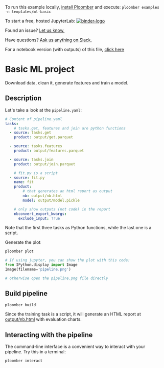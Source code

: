 <!-- start header -->
To run this example locally, [install Ploomber](https://docs.ploomber.io/en/latest/get-started/install.html) and execute: `ploomber examples -n templates/ml-basic`

To start a free, hosted JupyterLab: [![binder-logo](https://mybinder.org/badge_logo.svg)](https://mybinder.org/v2/gh/ploomber/binder-env/main?urlpath=git-pull%3Frepo%3Dhttps%253A%252F%252Fgithub.com%252Fploomber%252Fprojects%26urlpath%3Dlab%252Ftree%252Fprojects%252Ftemplates/ml-basic%252FREADME.ipynb%26branch%3Dmaster)

Found an issue? [Let us know.](https://github.com/ploomber/projects/issues/new?title=templates/ml-basic%20issue)

Have questions? [Ask us anything on Slack.](https://ploomber.io/community/)

For a notebook version (with outputs) of this file, [click here](https://github.com/ploomber/projects/blob/master/templates/ml-basic/README.ipynb)
<!-- end header -->



# Basic ML project

<!-- start description -->
Download data, clean it, generate features and train a model.
<!-- end description -->

## Description

Let's take a look at the `pipeline.yaml`:

<!-- #md -->
```yaml
# Content of pipeline.yaml
tasks:
    # tasks.get, features and join are python functions
  - source: tasks.get
    product: output/get.parquet

  - source: tasks.features
    product: output/features.parquet

  - source: tasks.join
    product: output/join.parquet

    # fit.py is a script
  - source: fit.py
    name: fit
    product:
        # that generates an html report as output
        nb: output/nb.html
        model: output/model.pickle

    # only show outputs (not code) in the report
    nbconvert_export_kwargs:
      exclude_input: True

```
<!-- #endmd -->

Note that the first three tasks as Python functions, while the last one is a
script.

Generate the plot:

```bash
ploomber plot
```

```python
# If using jupyter, you can show the plot with this code:
from IPython.display import Image
Image(filename='pipeline.png')

# otherwise open the pipeline.png file directly
```

## Build pipeline

```bash
ploomber build
```

Since the training task is a script, it will generate an HTML report at
[output/nb.html](output/nb.html) with evaluation charts.

## Interacting with the pipeline

The command-line interface is a convenient way to interact with your
pipeline. Try this in a terminal:

~~~bash
ploomber interact
~~~